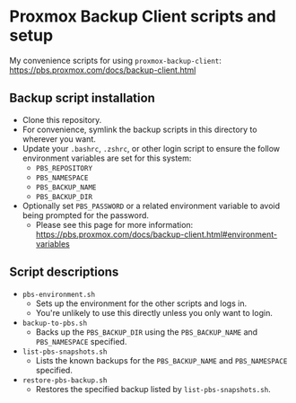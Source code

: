 # Proxmox Backup Client scripts and setup

My convenience scripts for using `proxmox-backup-client`: https://pbs.proxmox.com/docs/backup-client.html

## Backup script installation

* Clone this repository.
* For convenience, symlink the backup scripts in this directory to wherever you want.
* Update your `.bashrc`, `.zshrc`, or other login script to ensure the follow environment variables are set for this system:
  * `PBS_REPOSITORY`
  * `PBS_NAMESPACE`
  * `PBS_BACKUP_NAME`
  * `PBS_BACKUP_DIR`
* Optionally set `PBS_PASSWORD` or a related environment variable to avoid being prompted for the password.
  * Please see this page for more information: https://pbs.proxmox.com/docs/backup-client.html#environment-variables

## Script descriptions

* `pbs-environment.sh`
  * Sets up the environment for the other scripts and logs in.
  * You're unlikely to use this directly unless you only want to login.
* `backup-to-pbs.sh`
  * Backs up the `PBS_BACKUP_DIR` using the `PBS_BACKUP_NAME` and `PBS_NAMESPACE` specified.
* `list-pbs-snapshots.sh`
  * Lists the known backups for the `PBS_BACKUP_NAME` and `PBS_NAMESPACE` specified.
* `restore-pbs-backup.sh`
  * Restores the specified backup listed by `list-pbs-snapshots.sh`.

